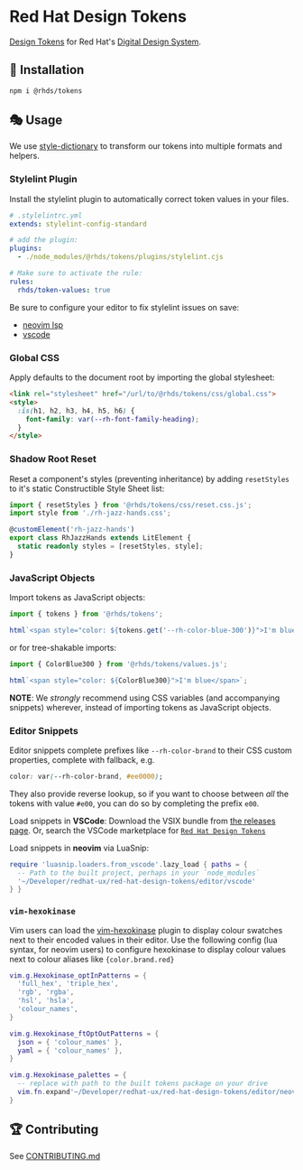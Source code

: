 # Red Hat Design Tokens

[Design Tokens](https://design-tokens.github.io/community-group/format/) for Red Hat's [Digital Design System](https://ux.redhat.com).

## 🚚 Installation
```sh
npm i @rhds/tokens
```

## 🎭 Usage
We use [style-dictionary](https://amzn.github.io/style-dictionary/) to transform our tokens into multiple formats and helpers.

### Stylelint Plugin

Install the stylelint plugin to automatically correct token values in your files.

```yaml
# .stylelintrc.yml
extends: stylelint-config-standard

# add the plugin:
plugins:
  - ./node_modules/@rhds/tokens/plugins/stylelint.cjs

# Make sure to activate the rule:
rules:
  rhds/token-values: true
```

Be sure to configure your editor to fix stylelint issues on save:
- [neovim lsp](https://github.com/neovim/nvim-lspconfig/pull/2089)
- [vscode](https://marketplace.visualstudio.com/items?itemName=stylelint.vscode-stylelint#editor.codeactionsonsave)

### Global CSS
Apply defaults to the document root by importing the global stylesheet:
```html
<link rel="stylesheet" href="/url/to/@rhds/tokens/css/global.css">
<style>
  :is(h1, h2, h3, h4, h5, h6) {
    font-family: var(--rh-font-family-heading);
  }
</style>
```

### Shadow Root Reset
Reset a component's styles (preventing inheritance) by adding `resetStyles` to it's static Constructible Style Sheet list:
```ts
import { resetStyles } from '@rhds/tokens/css/reset.css.js';
import style from './rh-jazz-hands.css';

@customElement('rh-jazz-hands')
export class RhJazzHands extends LitElement {
  static readonly styles = [resetStyles, style];
}
```

### JavaScript Objects
Import tokens as JavaScript objects:
```js
import { tokens } from '@rhds/tokens';

html`<span style="color: ${tokens.get('--rh-color-blue-300')}">I'm blue</span>`;
```
or for tree-shakable imports:
```js
import { ColorBlue300 } from '@rhds/tokens/values.js';

html`<span style="color: ${ColorBlue300}">I'm blue</span>`;
```
**NOTE**: We *strongly* recommend using CSS variables (and accompanying snippets)
wherever, instead of importing tokens as JavaScript objects.

### Editor Snippets
Editor snippets complete prefixes like `--rh-color-brand` to their CSS custom properties, complete with fallback, e.g.
```css
color: var(--rh-color-brand, #ee0000);
```

They also provide reverse lookup, so if you want to choose between _all_ the tokens with value `#e00`, you can do so by completing the prefix `e00`.

Load snippets in **VSCode**:
Download the VSIX bundle from [the releases page](https://github.com/redhat-ux/red-hat-design-tokens/releases).
Or, search the VSCode marketplace for [`Red Hat Design Tokens`](https://marketplace.visualstudio.com/search?term=%40category%3A%22snippets%22%20%22Red%20Hat%20Design%20Tokens%22&target=VSCode&category=All%20categories&sortBy=Relevance)

Load snippets in **neovim** via LuaSnip:
```lua
require 'luasnip.loaders.from_vscode'.lazy_load { paths = {
  -- Path to the built project, perhaps in your `node_modules`
  '~/Developer/redhat-ux/red-hat-design-tokens/editor/vscode'
} }
```

### `vim-hexokinase`
Vim users can load the [vim-hexokinase](https://github.com/RRethy/vim-hexokinase) plugin to display colour swatches
next to their encoded values in their editor. Use the following config (lua syntax, for neovim users) to configure
hexokinase to display colour values next to colour aliases like `{color.brand.red}`

```lua
vim.g.Hexokinase_optInPatterns = {
  'full_hex', 'triple_hex',
  'rgb', 'rgba',
  'hsl', 'hsla',
  'colour_names',
}

vim.g.Hexokinase_ftOptOutPatterns = {
  json = { 'colour_names' },
  yaml = { 'colour_names' },
}

vim.g.Hexokinase_palettes = {
  -- replace with path to the built tokens package on your drive
  vim.fn.expand'~/Developer/redhat-ux/red-hat-design-tokens/editor/neovim/hexokinase.json'
}
```

## 🏆 Contributing
See [CONTRIBUTING.md](./CONTRIBUTING.md)

